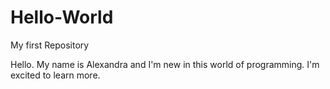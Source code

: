 # Hello-World
My first Repository


Hello. My name is Alexandra and I'm new in this world of programming. I'm excited to learn more.

